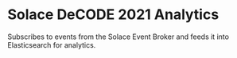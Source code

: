 # Solace DeCODE 2021 Analytics
Subscribes to events from the Solace Event Broker and feeds it into Elasticsearch for analytics.
